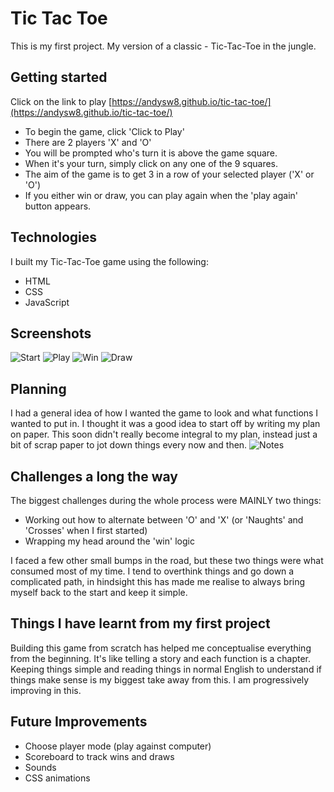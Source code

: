 # Tic Tac Toe
This is my first project. My version of a classic - Tic-Tac-Toe in the jungle. 

## Getting started
Click on the link to play [https://andysw8.github.io/tic-tac-toe/](https://andysw8.github.io/tic-tac-toe/)
- To begin the game, click 'Click to Play' 
- There are 2 players 'X' and 'O' 
- You will be prompted who's turn it is above the game square. 
- When it's your turn, simply click on any one of the 9 squares. 
- The aim of the game is to get 3 in a row of your selected player ('X' or 'O')
- If you either win or draw, you can play again when the 'play again' button appears. 

## Technologies 
I built my Tic-Tac-Toe game using the following: 
- HTML
- CSS
- JavaScript

## Screenshots
![Start](/Screenshots/Screenshot1.png)
![Play](/Screenshots/Screenshot-play.png)
![Win](/Screenshots/Screenshot-win.png)
![Draw](/Screenshots/Screenshot-draw.png)

## Planning
I had a general idea of how I wanted the game to look and what functions I wanted to put in. I thought it was a good idea to start off by writing my plan on paper. This soon didn't really become integral to my plan, instead just a bit of scrap paper to jot down things every now and then. 
![Notes](/Images/20230609_101448.jpg)

## Challenges a long the way 
The biggest challenges during the whole process were MAINLY two things: 
 - Working out how to alternate between 'O' and 'X' (or 'Naughts' and 'Crosses' when I first started)
 - Wrapping my head around the 'win' logic

I faced a few other small bumps in the road, but these two things were what consumed most of my time. I tend to overthink things and go down a complicated path, in hindsight this has made me realise to always bring myself back to the start and keep it simple.  

## Things I  have learnt from my first project
Building this game from scratch has helped me conceptualise everything from the beginning. It's like telling a story and each function is a chapter. Keeping things simple and reading things in normal English to understand if things make sense is my biggest take away from this. I am progressively improving in this. 

## Future Improvements
 - Choose player mode (play against computer)
 - Scoreboard to track wins and draws
 - Sounds
 - CSS animations
